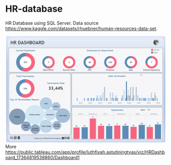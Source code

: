 # HR-database
HR Database using SQL Server. Data source https://www.kaggle.com/datasets/rhuebner/human-resources-data-set.

![Dashboard HR](Dashboard3.png)
More https://public.tableau.com/app/profile/luthfiyah.astutiningtyas/viz/HRDashboard_17364819538860/Dashboard1
